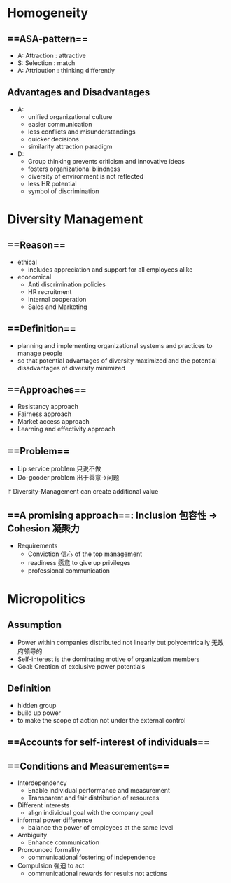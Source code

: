 # Homogeneity 
## ==ASA-pattern== 
- A: Attraction : attractive 
- S: Selection : match 
- A: Attribution : thinking differently 
## Advantages and Disadvantages 
- A: 
	- unified organizational culture 
	- easier communication 
	- less conflicts and misunderstandings 
	- quicker decisions 
	- similarity attraction paradigm 
- D: 
	- Group thinking prevents criticism and innovative ideas 
	- fosters organizational blindness 
	- diversity of environment is not reflected 
	- less HR potential 
	- symbol of discrimination 

# Diversity Management 

## ==Reason== 
- ethical 
	- includes appreciation and support for all employees alike 
- economical 
	- Anti discrimination policies 
	- HR recruitment 
	- Internal cooperation 
	- Sales and Marketing 

## ==Definition== 
- planning and implementing organizational systems and practices to manage people 
- so that potential advantages of diversity maximized and the potential disadvantages of diversity minimized 

## ==Approaches== 
- Resistancy approach 
- Fairness approach 
- Market access approach 
- Learning and effectivity approach 



## ==Problem== 
- Lip service problem 只说不做 
- Do-gooder problem 出于善意->问题 

If Diversity-Management can create additional value 

## ==A promising approach==: Inclusion 包容性 -> Cohesion 凝聚力 
- Requirements 
	- Conviction 信心 of the top management 
	- readiness 愿意 to give up privileges 
	- professional communication 


# Micropolitics 
## Assumption 
- Power within companies distributed not linearly but polycentrically 无政府领导的 
- Self-interest is the dominating motive of organization members 
- Goal: Creation of exclusive power potentials 
## Definition 
- hidden group 
- build up power 
- to make the scope of action not under the external control 

## ==Accounts for self-interest of individuals== 

## ==Conditions and Measurements== 
- Interdependency 
	- Enable individual performance and measurement 
	- Transparent and fair distribution of resources 
- Different interests 
	- align individual goal with the company goal 
- informal power difference 
	- balance the power of employees at the same level 
- Ambiguity 
	- Enhance communication 
- Pronounced formality 
	- communicational fostering of independence 
- Compulsion 强迫 to act 
	- communicational rewards for results not actions 